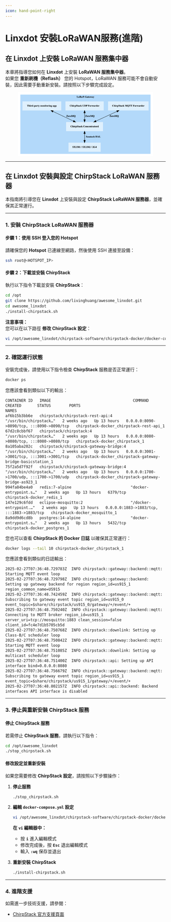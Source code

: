 ```yaml
---
icon: hand-point-right
---
```


# Linxdot 安裝LoRaWAN服務(進階)

## 在 Linxdot 上安裝 LoRaWAN 服務集中器

本章將指導您如何在 **Linxdot** 上安裝 **LoRaWAN 服務集中器**。\
如果您 **重新刷機（Reflash）** 您的 Hotspot，LoRaWAN 服務可能不會自動安裝，因此需要手動重新安裝。請按照以下步驟完成設定。

<figure><img src="../../.gitbook/assets/截圖 2025-02-28 凌晨4.41.07.png" alt=""><figcaption></figcaption></figure>

***

## **在 Linxdot 安裝與設定 ChirpStack LoRaWAN 服務器**

本指南將引導您在 **Linxdot** 上安裝與設定 **ChirpStack LoRaWAN 服務器**，並確保其正常運行。

***

### **1. 安裝 ChirpStack LoRaWAN 服務器**

#### **步驟 1：使用 SSH 登入您的 Hotspot**

請確保您的 **Hotspot** 已連線至網路，然後使用 SSH 連接至設備：

```sh
ssh root@<HOTSPOT_IP>
```

#### **步驟 2：下載並安裝 ChirpStack**

執行以下指令下載並安裝 **ChirpStack**：

```sh
cd /opt
git clone https://github.com/livinghuang/awesome_linxdot.git
cd awesome_linxdot
./install-chirpstack.sh
```

**注意事項：**\
您可以在以下路徑 **修改 ChirpStack 設定**：

```sh
vi /opt/awesome_linxdot/chirpstack-software/chirpstack-docker/docker-compose.yml
```

***

### **2. 確認運行狀態**

安裝完成後，請使用以下指令檢查 **ChirpStack** 服務是否正常運行：

```sh
docker ps
```

您應該會看到類似以下的輸出：

```
CONTAINER ID   IMAGE                                    COMMAND                  CREATED       STATUS        PORTS                                       NAMES
af6b15b3bb6e   chirpstack/chirpstack-rest-api:4        "/usr/bin/chirpstack…"   2 weeks ago   Up 13 hours   0.0.0.0:8090->8090/tcp, :::8090->8090/tcp   chirpstack-docker_chirpstack-rest-api_1
67d2c8cbbf67   chirpstack/chirpstack:4                 "/usr/bin/chirpstack…"   2 weeks ago   Up 13 hours   0.0.0.0:8080->8080/tcp, :::8080->8080/tcp   chirpstack-docker_chirpstack_1
8a105aba202c   chirpstack/chirpstack-gateway-bridge:4  "/usr/bin/chirpstack…"   2 weeks ago   Up 13 hours   0.0.0.0:3001->3001/tcp, :::3001->3001/tcp   chirpstack-docker_chirpstack-gateway-bridge-basicstation_1
75f2a5d7f92f   chirpstack/chirpstack-gateway-bridge:4  "/usr/bin/chirpstack…"   2 weeks ago   Up 13 hours   0.0.0.0:1700->1700/udp, :::1700->1700/udp   chirpstack-docker_chirpstack-gateway-bridge-as923_1
994fa84be4a0   redis:7-alpine                          "docker-entrypoint.s…"   2 weeks ago   Up 13 hours   6379/tcp                                    chirpstack-docker_redis_1
147e129c6fdd   eclipse-mosquitto:2                     "/docker-entrypoint.…"   2 weeks ago   Up 13 hours   0.0.0.0:1883->1883/tcp, :::1883->1883/tcp   chirpstack-docker_mosquitto_1
8a9dd9d6cd8b   postgres:14-alpine                      "docker-entrypoint.s…"   2 weeks ago   Up 13 hours   5432/tcp                                    chirpstack-docker_postgres_1
```

您也可以查看 **ChirpStack 的 Docker 日誌** 以確保其正常運行：

```sh
docker logs --tail 10 chirpstack-docker_chirpstack_1
```

您應該會看到類似的日誌輸出：

```
2025-02-27T07:36:48.729783Z  INFO chirpstack::gateway::backend::mqtt: Starting MQTT event loop
2025-02-27T07:36:48.729798Z  INFO chirpstack::gateway::backend: Setting up gateway backend for region region_id=us915_1 region_common_name=US915
2025-02-27T07:36:48.742459Z  INFO chirpstack::gateway::backend::mqtt: Subscribing to gateway event topic region_id=us915_0 event_topic=$share/chirpstack/us915_0/gateway/+/event/+
2025-02-27T07:36:48.750240Z  INFO chirpstack::gateway::backend::mqtt: Connecting to MQTT broker region_id=us915_1 server_uri=tcp://mosquitto:1883 clean_session=false client_id=fc4e7d1b5705cb5d
2025-02-27T07:36:48.750768Z  INFO chirpstack::downlink: Setting up Class-B/C scheduler loop
2025-02-27T07:36:48.750842Z  INFO chirpstack::gateway::backend::mqtt: Starting MQTT event loop
2025-02-27T07:36:48.751085Z  INFO chirpstack::downlink: Setting up multicast scheduler loop
2025-02-27T07:36:48.751400Z  INFO chirpstack::api: Setting up API interface bind=0.0.0.0:8080
2025-02-27T07:36:48.756679Z  INFO chirpstack::gateway::backend::mqtt: Subscribing to gateway event topic region_id=us915_1 event_topic=$share/chirpstack/us915_1/gateway/+/event/+
2025-02-27T07:36:48.802157Z  INFO chirpstack::api::backend: Backend interfaces API interface is disabled
```

***

### **3. 停止與重新安裝 ChirpStack 服務**

#### **停止 ChirpStack 服務**

若需停止 **ChirpStack 服務**，請執行以下指令：

```sh
cd /opt/awesome_linxdot
./stop_chirpstack.sh
```

#### **修改設定並重新安裝**

如果您需要修改 **ChirpStack 設定**，請按照以下步驟操作：

1.  **停止服務**

    ```sh
    ./stop_chirpstack.sh
    ```
2.  **編輯 `docker-compose.yml` 設定**

    ```sh
    vi /opt/awesome_linxdot/chirpstack-software/chirpstack-docker/docker-compose.yml
    ```

    **在 `vi` 編輯器中：**

    * 按 **`i`** 進入編輯模式
    * 修改完成後，按 **`Esc`** 退出編輯模式
    * 輸入 **`:wq`** 保存並退出
3.  **重新安裝 ChirpStack**

    ```sh
    ./install-chirpstack.sh
    ```

***

### **4. 進階支援**

如需進一步技術支援，請參閱：

* [ChirpStack 官方支援頁面](https://www.chirpstack.io/)

